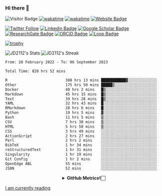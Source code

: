 ### Hi there 👋
![Visitor Badge](https://visitor-badge.laobi.icu/badge?page_id=JD2112.JD2112)
[![wakatime](https://github.com/JD2112/JD2112/actions/workflows/waka-readme.yml/badge.svg)](https://github.com/JD2112/JD2112/actions/workflows/waka-readme.yml)
[![wakatime](https://wakatime.com/badge/user/fe95275f-909a-4147-a45d-624981173898.svg)](https://wakatime.com/@fe95275f-909a-4147-a45d-624981173898)
[![Website Badge](https://img.shields.io/badge/website-informational?style=flat-square)](http://jyotirmoydas.netlify.app)

[![Twitter Follow](https://img.shields.io/twitter/follow/jyotirmoy21?style=social)](https://twitter.com/jyotirmoy21)
[![Linkedin Badge](https://img.shields.io/badge/-jyotirmoy-blue?style=plastic&logo=Linkedin&logoColor=white&link=https://www.linkedin.com/in/dasjyotirmoy/)](https://www.linkedin.com/in/dasjyotirmoy/)
[![Google Scholar Badge](https://img.shields.io/badge/-jyotirmoy-blue?style=plastic&logo=GoogleScholar&logoColor=white&link=https://scholar.google.se/citations?user=IMBYOv8AAAAJ&hl=en)](https://scholar.google.se/citations?user=IMBYOv8AAAAJ&hl=en)
[![ResearchGate Badge](https://img.shields.io/badge/-jyotirmoy-cyan?style=plastic&logo=ResearchGate&logoColor=white&link=https://www.researchgate.net/profile/Jyotirmoy-Das-3)](https://www.researchgate.net/profile/Jyotirmoy-Das-3)
[![ORCiD Badge](https://img.shields.io/badge/-jyotirmoy-green?style=plastic&logo=orcid&logoColor=white&link=https://orcid.org/0000-0002-5649-4658)](https://orcid.org/0000-0002-5649-4658)
[![Loop Badge](https://img.shields.io/badge/-jyotirmoy-orange?style=plastic&logo=Loop&logoColor=white&link=https://loop.frontiersin.org/people/1519976/overview)](https://loop.frontiersin.org/people/1519976/overview)

[![trophy](https://github-profile-trophy.vercel.app/?username=JD2112)](https://github.com/ryo-ma/github-profile-trophy)

<!--
**JD2112/JD2112** is a ✨ _special_ ✨ repository because its `README.md` (this file) appears on your GitHub profile.

Here are some ideas to get you started:

- 🔭 I’m currently working on ...
- 🌱 I’m currently learning ...
- 👯 I’m looking to collaborate on ...
- 🤔 I’m looking for help with ...
- 💬 Ask me about ...
- 📫 How to reach me: ...
- 😄 Pronouns: ...
- ⚡ Fun fact: ...
![JD2112's Top Languages](https://github-readme-stats.vercel.app/api/top-langs/?username=JD2112&theme=vue-dark&show_icons=true&hide_border=true&layout=compact)
-->
![JD2112's Stats](https://github-readme-stats.vercel.app/api?username=JD2112&theme=vue-dark&show_icons=true&hide_border=true&count_private=true)
![JD2112's Streak](https://github-readme-streak-stats.herokuapp.com/?user=JD2112&theme=vue-dark&hide_border=true)





<!--START_SECTION:waka-->

```txt
From: 28 February 2022 - To: 06 September 2023

Total Time: 820 hrs 52 mins

R                          388 hrs 13 mins ███████████▓░░░░░░░░░░░░░   47.29 %
Other                      175 hrs 50 mins █████▒░░░░░░░░░░░░░░░░░░░   21.42 %
Docker                     48 hrs 2 mins   █▒░░░░░░░░░░░░░░░░░░░░░░░   05.85 %
Markdown                   45 hrs 15 mins  █▒░░░░░░░░░░░░░░░░░░░░░░░   05.51 %
Text                       39 hrs 28 mins  █▒░░░░░░░░░░░░░░░░░░░░░░░   04.81 %
YAML                       32 hrs 43 mins  █░░░░░░░░░░░░░░░░░░░░░░░░   03.99 %
RMarkdown                  28 hrs 6 mins   █░░░░░░░░░░░░░░░░░░░░░░░░   03.43 %
Python                     19 hrs 5 mins   ▓░░░░░░░░░░░░░░░░░░░░░░░░   02.33 %
Bash                       11 hrs 5 mins   ▒░░░░░░░░░░░░░░░░░░░░░░░░   01.35 %
CSV                        7 hrs 30 mins   ▒░░░░░░░░░░░░░░░░░░░░░░░░   00.91 %
HTML                       5 hrs 58 mins   ▒░░░░░░░░░░░░░░░░░░░░░░░░   00.73 %
CSS                        3 hrs 49 mins   ░░░░░░░░░░░░░░░░░░░░░░░░░   00.47 %
ActionScript               2 hrs 27 mins   ░░░░░░░░░░░░░░░░░░░░░░░░░   00.30 %
Perl                       2 hrs 2 mins    ░░░░░░░░░░░░░░░░░░░░░░░░░   00.25 %
BibTeX                     1 hr 34 mins    ░░░░░░░░░░░░░░░░░░░░░░░░░   00.19 %
reStructuredText           1 hr 31 mins    ░░░░░░░░░░░░░░░░░░░░░░░░░   00.19 %
Singularity                1 hr 19 mins    ░░░░░░░░░░░░░░░░░░░░░░░░░   00.16 %
Git Config                 1 hr 2 mins     ░░░░░░░░░░░░░░░░░░░░░░░░░   00.13 %
OpenEdge ABL               55 mins         ░░░░░░░░░░░░░░░░░░░░░░░░░   00.11 %
JSON                       52 mins         ░░░░░░░░░░░░░░░░░░░░░░░░░   00.11 %
```

<!--END_SECTION:waka-->

<div align="center">
    <details>
        <summary><b>GitHub Metrics👇🏻</b></summary>
    <br>
        
[Get Details](https://metrics.lecoq.io/insights/JD2112)
    </details>
</div>

<a target="_blank" href="https://www.goodreads.com/user/show/21242415-jyotirmoy-das">I am currently reading</a>


